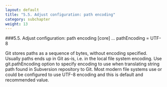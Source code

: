 ```yaml
---
layout: default
title: "5.5. Adjust configuration: path encoding"
category: subchapter
weight: 13
---
```

###5.5. Adjust configuration: path encoding
[core]
...
pathEncoding = UTF-8

Git stores paths as a sequence of bytes, without encoding specified. Usually paths ends up in Git as-is, i.e. in the local file system encoding. Use git.pathEncoding option to specify encoding to use when translating string path found in Subversion repository to Git. Most modern file systems use or could be configured to use UTF-8 encoding and this is default and recommended value.